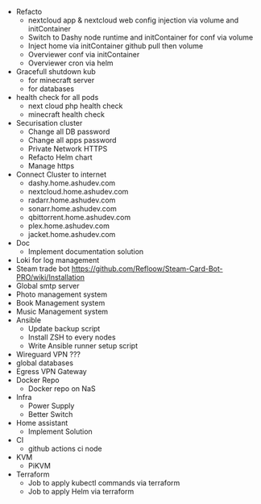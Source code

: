 + Refacto
  + nextcloud app & nextcloud web config injection via volume and initContainer
  + Switch to Dashy node runtime and initContainer for conf via volume
  + Inject home via initContainer github pull then volume
  + Overviewer conf via initContainer
  + Overviewer cron via helm
+ Gracefull shutdown kub
  + for minecraft server
  + for databases
+ health check for all pods
  + next cloud php health check
  + minecraft health check
+ Securisation cluster
  + Change all DB password
  + Change all apps password
  + Private Network HTTPS
  + Refacto Helm chart
  + Manage https
+ Connect Cluster to internet
  + dashy.home.ashudev.com
  + nextcloud.home.ashudev.com
  + radarr.home.ashudev.com
  + sonarr.home.ashudev.com
  + qbittorrent.home.ashudev.com
  + plex.home.ashudev.com
  + jacket.home.ashudev.com
+ Doc
  + Implement documentation solution
+ Loki for log management
+ Steam trade bot https://github.com/Refloow/Steam-Card-Bot-PRO/wiki/Installation
+ Global smtp server
+ Photo management system
+ Book Management system
+ Music Management system
+ Ansible
  + Update backup script
  + Install ZSH to every nodes
  + Write Ansible runner setup script
+ Wireguard VPN ???
+ global databases
+ Egress VPN Gateway
+ Docker Repo
  + Docker repo on NaS
+ Infra
  + Power Supply
  + Better Switch
+ Home assistant
  + Implement Solution
+ CI
  + github actions ci node
+ KVM
  + PiKVM
+ Terraform
    + Job to apply kubectl commands via terraform
    + Job to apply Helm via terraform
